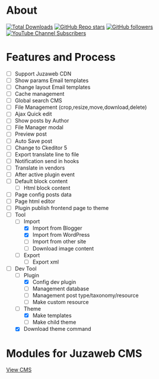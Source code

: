 # About

[![Total Downloads](https://img.shields.io/packagist/dt/juzaweb/modules.svg?style=social)](https://packagist.org/packages/juzaweb/modules)
[![GitHub Repo stars](https://img.shields.io/github/stars/juzaweb/modules?style=social)](https://github.com/juzaweb/modules)
[![GitHub followers](https://img.shields.io/github/followers/juzaweb?style=social)](https://github.com/juzaweb)
[![YouTube Channel Subscribers](https://img.shields.io/youtube/channel/subscribers/UCo6Dz9HjjBOJpgWsxkln0-A?style=social)](https://www.youtube.com/@juzaweb)

# Features and Process
- [ ] Support Juzaweb CDN
- [ ] Show params Email templates
- [ ] Change layout Email templates
- [ ] Cache management
- [ ] Global search CMS
- [ ] File Management (crop,resize,move,download,delete)
- [ ] Ajax Quick edit
- [ ] Show posts by Author
- [ ] File Manager modal
- [ ] Preview post
- [ ] Auto Save post
- [ ] Change to Ckeditor 5
- [ ] Export translate line to file
- [ ] Notification send in hooks
- [ ] Translate in vendors
- [ ] After active plugin event
- [ ] Default block content
    - [ ] Html block content
- [ ] Page config posts data
- [ ] Page html editor
- [ ] Plugin publish frontend page to theme
- [ ] Tool
  - [ ] Import
    - [x] Import from Blogger
    - [x] Import from WordPress
    - [ ] Import from other site
    - [ ] Download image content
  - [ ] Export
    - [ ] Export xml

- [ ] Dev Tool
  - [ ] Plugin
    - [x] Config dev plugin
    - [ ] Management database
    - [ ] Management post type/taxonomy/resource
    - [ ] Make custom resource
  - [ ] Theme
    - [x] Make templates
    - [ ] Make child theme
  - [x] Download theme command

# Modules for Juzaweb CMS

[View CMS](https://github.com/juzaweb/cms)
